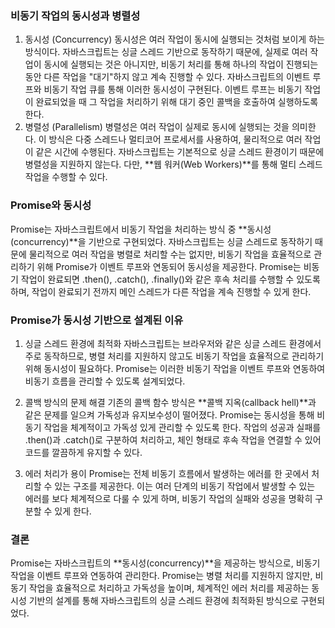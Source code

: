 ### 비동기 작업의 동시성과 병렬성

1. 동시성 (Concurrency)
   동시성은 여러 작업이 동시에 실행되는 것처럼 보이게 하는 방식이다. 자바스크립트는 싱글 스레드 기반으로 동작하기 때문에, 실제로 여러 작업이 동시에 실행되는 것은 아니지만, 비동기 처리를 통해 하나의 작업이 진행되는 동안 다른 작업을 "대기"하지 않고 계속 진행할 수 있다.
   자바스크립트의 이벤트 루프와 비동기 작업 큐를 통해 이러한 동시성이 구현된다. 이벤트 루프는 비동기 작업이 완료되었을 때 그 작업을 처리하기 위해 대기 중인 콜백을 호출하여 실행하도록 한다.
2. 병렬성 (Parallelism)
   병렬성은 여러 작업이 실제로 동시에 실행되는 것을 의미한다. 이 방식은 다중 스레드나 멀티코어 프로세서를 사용하여, 물리적으로 여러 작업이 같은 시간에 수행된다.
   자바스크립트는 기본적으로 싱글 스레드 환경이기 때문에 병렬성을 지원하지 않는다. 다만, **웹 워커(Web Workers)**를 통해 멀티 스레드 작업을 수행할 수 있다.

### Promise와 동시성

Promise는 자바스크립트에서 비동기 작업을 처리하는 방식 중 **동시성(concurrency)**을 기반으로 구현되었다. 자바스크립트는 싱글 스레드로 동작하기 때문에 물리적으로 여러 작업을 병렬로 처리할 수는 없지만, 비동기 작업을 효율적으로 관리하기 위해 Promise가 이벤트 루프와 연동되어 동시성을 제공한다. Promise는 비동기 작업이 완료되면 .then(), .catch(), .finally()와 같은 후속 처리를 수행할 수 있도록 하며, 작업이 완료되기 전까지 메인 스레드가 다른 작업을 계속 진행할 수 있게 한다.

### Promise가 동시성 기반으로 설계된 이유

1. 싱글 스레드 환경에 최적화
   자바스크립트는 브라우저와 같은 싱글 스레드 환경에서 주로 동작하므로, 병렬 처리를 지원하지 않고도 비동기 작업을 효율적으로 관리하기 위해 동시성이 필요하다. Promise는 이러한 비동기 작업을 이벤트 루프와 연동하여 비동기 흐름을 관리할 수 있도록 설계되었다.

2. 콜백 방식의 문제 해결
   기존의 콜백 함수 방식은 **콜백 지옥(callback hell)**과 같은 문제를 일으켜 가독성과 유지보수성이 떨어졌다. Promise는 동시성을 통해 비동기 작업을 체계적이고 가독성 있게 관리할 수 있도록 한다. 작업의 성공과 실패를 .then()과 .catch()로 구분하여 처리하고, 체인 형태로 후속 작업을 연결할 수 있어 코드를 깔끔하게 유지할 수 있다.

3. 에러 처리가 용이
   Promise는 전체 비동기 흐름에서 발생하는 에러를 한 곳에서 처리할 수 있는 구조를 제공한다. 이는 여러 단계의 비동기 작업에서 발생할 수 있는 에러를 보다 체계적으로 다룰 수 있게 하며, 비동기 작업의 실패와 성공을 명확히 구분할 수 있게 한다.

### 결론

Promise는 자바스크립트의 **동시성(concurrency)**을 제공하는 방식으로, 비동기 작업을 이벤트 루프와 연동하여 관리한다.
Promise는 병렬 처리를 지원하지 않지만, 비동기 작업을 효율적으로 처리하고 가독성을 높이며, 체계적인 에러 처리를 제공하는 동시성 기반의 설계를 통해 자바스크립트의 싱글 스레드 환경에 최적화된 방식으로 구현되었다.
